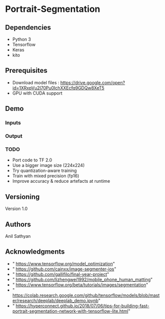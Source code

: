 # Portrait-Segmentation


## Dependencies

* Python 3
* Tensorflow
* Keras
* kito

## Prerequisites

* Download model files : https://drive.google.com/open?id=1XRxpVu2I70Pu0IchXXEcfq9GDQw8XeT5
* GPU with CUDA support

## Demo

### Inputs



### Output

### TODO

* Port code to TF 2.0
* Use a bigger image size (224x224)
* Try quantization-aware training
* Train with mixed precision (fp16)
* Improve accuracy & reduce artefacts at runtime

## Versioning

Version 1.0

## Authors

Anil Sathyan

## Acknowledgments
* " https://www.tensorflow.org/model_optimization"
* " https://github.com/cainxx/image-segmenter-ios"
* " https://github.com/gallifilo/final-year-project"
* " https://github.com/lizhengwei1992/mobile_phone_human_matting"
* " https://www.tensorflow.org/beta/tutorials/images/segmentation"
* " https://colab.research.google.com/github/tensorflow/models/blob/master/research/deeplab/deeplab_demo.ipynb"
* " https://hyperconnect.github.io/2018/07/06/tips-for-building-fast-portrait-segmentation-network-with-tensorflow-lite.html"

